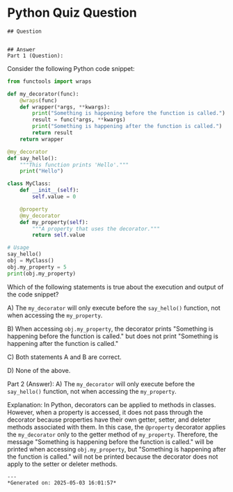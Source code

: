 # Python Quiz Question
    
    ## Question
    
    
    ## Answer
    Part 1 (Question):
Consider the following Python code snippet:

```python
from functools import wraps

def my_decorator(func):
    @wraps(func)
    def wrapper(*args, **kwargs):
        print("Something is happening before the function is called.")
        result = func(*args, **kwargs)
        print("Something is happening after the function is called.")
        return result
    return wrapper

@my_decorator
def say_hello():
    """This function prints 'Hello'."""
    print("Hello")

class MyClass:
    def __init__(self):
        self.value = 0

    @property
    @my_decorator
    def my_property(self):
        """A property that uses the decorator."""
        return self.value

# Usage
say_hello()
obj = MyClass()
obj.my_property = 5
print(obj.my_property)
```

Which of the following statements is true about the execution and output of the code snippet?

A) The `my_decorator` will only execute before the `say_hello()` function, not when accessing the `my_property`.

B) When accessing `obj.my_property`, the decorator prints "Something is happening before the function is called." but does not print "Something is happening after the function is called."

C) Both statements A and B are correct.

D) None of the above.

Part 2 (Answer):
A) The `my_decorator` will only execute before the `say_hello()` function, not when accessing the `my_property`.

Explanation:
In Python, decorators can be applied to methods in classes. However, when a property is accessed, it does not pass through the decorator because properties have their own getter, setter, and deleter methods associated with them. In this case, the `@property` decorator applies the `my_decorator` only to the getter method of `my_property`. Therefore, the message "Something is happening before the function is called." will be printed when accessing `obj.my_property`, but "Something is happening after the function is called." will not be printed because the decorator does not apply to the setter or deleter methods.
    
    ---
    *Generated on: 2025-05-03 16:01:57*
    